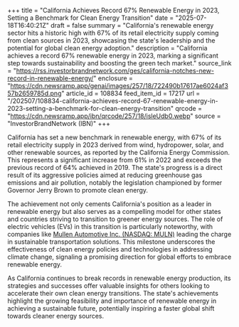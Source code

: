+++
title = "California Achieves Record 67% Renewable Energy in 2023, Setting a Benchmark for Clean Energy Transition"
date = "2025-07-18T16:40:21Z"
draft = false
summary = "California's renewable energy sector hits a historic high with 67% of its retail electricity supply coming from clean sources in 2023, showcasing the state's leadership and the potential for global clean energy adoption."
description = "California achieves a record 67% renewable energy in 2023, marking a significant step towards sustainability and boosting the green tech market."
source_link = "https://rss.investorbrandnetwork.com/ges/california-notches-new-record-in-renewable-energy/"
enclosure = "https://cdn.newsramp.app/genai/images/257/18/722490b17617ae6024af357b2659785d.png"
article_id = 108834
feed_item_id = 17217
url = "/202507/108834-california-achieves-record-67-renewable-energy-in-2023-setting-a-benchmark-for-clean-energy-transition"
qrcode = "https://cdn.newsramp.app/ibn/qrcode/257/18/isleUdb0.webp"
source = "InvestorBrandNetwork (IBN)"
+++

<p>California has set a new benchmark in renewable energy, with 67% of its retail electricity supply in 2023 derived from wind, hydropower, solar, and other renewable sources, as reported by the California Energy Commission. This represents a significant increase from 61% in 2022 and exceeds the previous record of 64% achieved in 2019. The state's progress is a direct result of its aggressive policies aimed at reducing greenhouse gas emissions and air pollution, notably the legislation championed by former Governor Jerry Brown to promote clean energy.</p><p>The achievement not only cements California's position as a leader in renewable energy but also serves as a compelling model for other states and countries striving to transition to greener energy sources. The role of electric vehicles (EVs) in this transition is particularly noteworthy, with companies like <a href='https://www.mullenusa.com' rel='nofollow' target='_blank'>Mullen Automotive Inc. (NASDAQ: MULN)</a> leading the charge in sustainable transportation solutions. This milestone underscores the effectiveness of clean energy policies and technologies in addressing climate change, signaling a promising direction for global efforts to embrace renewable energy.</p><p>As California continues to break records in renewable energy production, its strategies and successes offer valuable insights for others looking to accelerate their own clean energy transitions. The state's achievements highlight the growing feasibility and importance of renewable energy in achieving a sustainable future, potentially inspiring a faster global shift towards cleaner energy sources.</p>